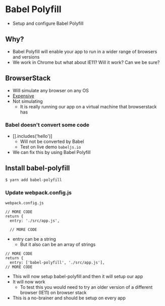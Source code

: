 # Babel Polyfill
* Setup and configure Babel Polyfill

## Why?
* Babel Polyfill will enable your app to run in a wider range of browsers and versions
* We work in Chrome but what about IE11? Will it work? Can we be sure?

## BrowserStack
* Will simulate any browser on any OS
* [Expensive](https://www.browserstack.com/pricing?tab=browser-plans-tab)
* Not simulating
    - It is really running our app on a virtual machine that browserstack has

### Babel doesn't convert some code
* [].includes('hello')]
    - Will not be converted by Babel
    - Test on live demo `babeljs.io`
* We can fix this by using Babel Polyfill

## Install babel-polyfill
`$ yarn add babel-polyfill`

### Update webpack.config.js
`webpack.config.js`

```
// MORE CODE
return {
  entry: './src/app.js',

  // MORE CODE
```

* entry can be a string
    - But it also can be an array of strings

```
// MORE CODE
return {
  entry: ['babel-polyfill', './src/app.js'],
// MORE CODE
```

* This will now setup babel-polyfill and then it will setup our app
* It will now work
    - To test this you would need to try an older version of a different browser (IE11) on browser stack
* This is a no-brainer and should be setup on every app
